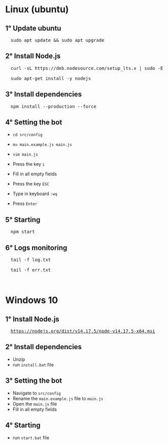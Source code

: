 # Linux (ubuntu)
## 1° Update ubuntu
<pre>
  sudo apt update && sudo apt upgrade
</pre>

## 2° Install Node.js
<pre>
  curl -sL https://deb.nodesource.com/setup_lts.x | sudo -E bash -

  sudo apt-get install -y nodejs
</pre>

## 3° Install dependencies
<pre>
  npm install --production --force
</pre>

## 4° Setting the bot
- <code>cd src/config</code>

- <code>mv main.example.js main.js</code>

- <code>vim main.js</code>

- Press the key <code>i</code>

- Fill in all empty fields

- Press the key <code>ESC</code>

- Type in keyboard <code>:wq</code>

- Press <code>Enter</code>

## 5° Starting
<pre>
  npm start
</pre>

## 6° Logs monitoring
<pre>
  tail -f log.txt

  tail -f err.txt
</pre>
</br>

# Windows 10
## 1° Install Node.js
<pre>
  <a href=https://nodejs.org/dist/v14.17.5/node-v14.17.5-x64.msi>https://nodejs.org/dist/v14.17.5/node-v14.17.5-x64.msi</a>
</pre>

## 2° Install dependencies
  - Unzip
  - run <code>install.bat</code> file

## 3° Setting the bot
  - Navigate to <code>src/config</code>
  - Rename the <code>main.example.js</code> file to <code>main.js</code>
  - Open the <code>main.js</code> file
  - Fill in all empty fields
  
## 4° Starting
  - run <code>start.bat</code> file
